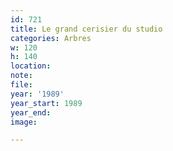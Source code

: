 ```yaml
---
id: 721
title: Le grand cerisier du studio
categories: Arbres
w: 120
h: 140
location:
note:
file:
year: '1989'
year_start: 1989
year_end:
image:

---
```


